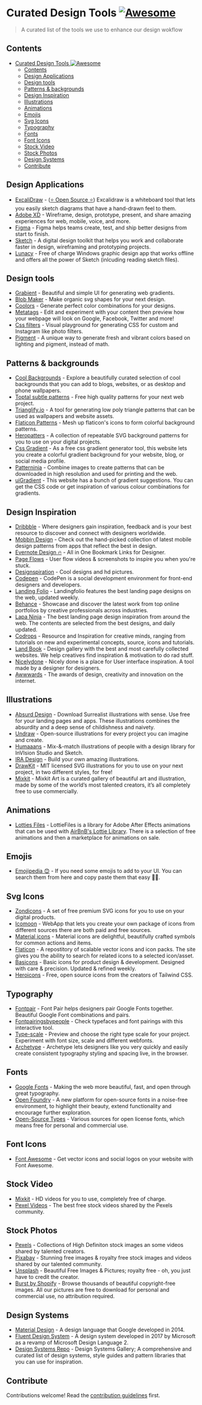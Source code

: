 # Curated Design Tools [![Awesome](https://awesome.re/badge.svg)](https://awesome.re)

> A curated list of the tools we use to enhance our design wokflow

## Contents

- [Curated Design Tools ![Awesome](https://awesome.re)](#curated-design-tools-)
  - [Contents](#contents)
  - [Design Applications](#design-applications)
  - [Design tools](#design-tools)
  - [Patterns & backgrounds](#patterns--backgrounds)
  - [Design Inspiration](#design-inspiration)
  - [Illustrations](#illustrations)
  - [Animations](#animations)
  - [Emojis](#emojis)
  - [Svg Icons](#svg-icons)
  - [Typography](#typography)
  - [Fonts](#fonts)
  - [Font Icons](#font-icons)
  - [Stock Video](#stock-video)
  - [Stock Photos](#stock-photos)
  - [Design Systems](#design-systems)
  - [Contribute](#contribute)

## Design Applications

- [ExcaliDraw](https://excalidraw.com/) - ([⭐ Open Source ⭐](https://github.com/excalidraw/excalidraw)) Excalidraw is a whiteboard tool that lets you easily sketch diagrams that have a hand-drawn feel to them.
- [Adobe XD](https://www.adobe.com/products/xd.html) - Wireframe, design, prototype, present, and share amazing experiences for web, mobile, voice, and more.
- [Figma](https://www.figma.com/) - Figma helps teams create, test, and ship better designs from start to finish.
- [Sketch](https://www.sketch.com/) -  A digital design toolkit that helps you work and collaborate faster in design, wireframing and prototyping projects.
- [Lunacy](https://icons8.com/lunacy) - Free of charge Windows graphic design app that works offline and offers all the power of Sketch (inlcuding reading sketch files).

## Design tools

- [Grabient](https://grabient.com) - Beautiful and simple UI for generating web gradients.
- [Blob Maker](https://www.blobmaker.app) - Make organic svg shapes for your next design.
- [Coolors](https://coolors.co) - Generate perfect color combinations for your designs.
- [Metatags](https://metatags.io) - Edit and experiment with your content then preview how your webpage will look on Google, Facebook, Twitter and more!
- [Css filters](https://www.cssfilters.co) - Visual playground for generating CSS for custom and Instagram like photo filters.
- [Pigment](https://pigment.shapefactory.co) - A unique way to generate fresh and vibrant colors based on lighting and pigment, instead of math.

## Patterns & backgrounds

- [Cool Backgrounds](https://coolbackgrounds.io) - Explore a beautifully curated selection of cool backgrounds that you can add to blogs, websites, or as desktop and phone wallpapers.
- [Toptal subtle patterns](https://www.toptal.com/designers/subtlepatterns) - Free high quality patterns for your next web project.
- [Trianglify.io](https://trianglify.io) - A tool for generating low poly triangle patterns that can be used as wallpapers and website assets.
- [Flaticon Patterns](https://pattern.flaticon.com) - Mesh up flaticon's icons to form colorful background patterns.
- [Heropatters](https://www.heropatterns.com) - A collection of repeatable SVG background patterns for you to use on your digital projects.
- [Css Gradient](https://cssgradient.io) - As a free css gradient generator tool, this website lets you create a colorful gradient background for your website, blog, or social media profile.
- [Patterninja](https://patterninja.com) - Combine images to create patterns that can be downloaded in high resolution and used for printing and the web.
- [uiGradient](https://uigradients.com) - This website has a bunch of gradient suggestions. You can get the CSS code or get inspiration of various colour combinations for gradients.

## Design Inspiration

- [Dribbble](https://dribbble.com) - Where designers gain inspiration, feedback and is your best resource to discover and connect with designers worldwide.
- [Mobbin Design](https://mobbin.design) - Check out the hand-picked collection of latest mobile design patterns from apps that reflect the best in design.
- [Evernote Design 🔥](https://evernote.design) - All in One Bookmark Links for Designer.
- [Page Flows](https://pageflows.com) - User flow videos & screenshots to inspire you when you're stuck.
- [Designspiration](https://www.designspiration.net/) - Cool designs and hd pictures.
- [Codepen](https://codepen.io/pens) - CodePen is a social development environment for front-end designers and developers.
- [Landing Folio](https://www.landingfolio.com) - Landingfolio features the best landing page designs on the web, updated weekly.
- [Behance](https://behance.net) - Showcase and discover the latest work from top online portfolios by creative professionals across industries.
- [Lapa Ninja](https://www.lapa.ninja) - The best landing page design inspiration from around the web. The contents are selected from the best designs, and daily updated.
- [Codrops](https://tympanus.net/codrops/) - Resource and Inspiration for creative minds, ranging from tutorials on new and experimental concepts, source, icons and tutorials.
- [Land Book](https://land-book.com/) - Design gallery with the best and most carefully collected websites. We help creatives find inspiration & motivation to do rad stuff.
- [Nicelydone](https://nicelydone.club/) - Nicely done is a place for User interface inspiration. A tool made by a designer for designers.
- [Awwwards](https://awwwards.com) - The awards of design, creativity and innovation on the internet.

## Illustrations

- [Absurd Design](https://absurd.design) - Download Surrealist illustrations with sense. Use free for your landing pages and apps. These illustrations combines the absurdity and a deep sense of childishness and naivety.
- [Undraw](http://undraw.co/) - Open-source illustrations for every project you can imagine and create.
- [Humaaans](https://www.humaaans.com) - Mix-&-match illustrations of people with a design library for InVIsion Studio and Sketch.
- [IRA Design](https://www.creative-tim.com/ira-design) - Build your own amazing illustrations.
- [DrawKit](https://www.drawkit.io) - MIT licensed SVG illustrations for you to use on your next project, in two different styles, for free!
- [Mixkit](https://mixkit.co/art) - Mixkit Art is a curated gallery of beautiful art and illustration, made by some of the world’s most talented creators, it’s all completely free to use commercially.

## Animations

- [Lotties Files](https://lottiefiles.com/) - LottieFiles is a library for Adobe After Effects animations that can be used with [AirBnB's Lottie Library](http://airbnb.io/lottie/#/). There is a selection of free animations and then a marketplace for animations on sale.

## Emojis

- [Emojipedia 😊](https://emojipedia.org/) - If you need some emojis to add to your UI. You can search them from here and copy paste them that easy 👍🏽.

## Svg Icons

- [Zondicons](https://www.zondicons.com) - A set of free premium SVG icons for you to use on your digital products.
- [Icomoon](https://icomoon.io) - WebApp that lets you create your own package of icons from different sources there are both paid and free sources.
- [Material icons](https://material.io/tools/icons) - Material icons are delightful, beautifully crafted symbols for common actions and items.
- [Flaticon](https://www.flaticon.com/home) - A repostitory of scalable vector icons and icon packs. The site gives you the ability to search for related icons to a selected icon/asset.
- [Basicons](https://basicons.xyz/) - Basic icons for product design & development. Designed with care & precision. Updated & refined weekly.
- [Heroicons](https://heroicons.dev) - Free, open source icons from the creators of Tailwind CSS.

## Typography

- [Fontpair](https://fontpair.co) - Font Pair helps designers pair Google Fonts together. Beautiful Google Font combinations and pairs.
- [Fontpairingsbypeople](https://fontpairings.bypeople.com/) - Check typefaces and font pairings with this interactive tool.
- [Type-scale](https://type-scale.com) - Preview and choose the right type scale for your project. Experiment with font size, scale and different webfonts.
- [Archetype](https://archetypeapp.com) - Archetype lets designers like you very quickly and easily create consistent typography styling and spacing live, in the browser.

## Fonts

- [Google Fonts](https://fonts.google.com/) - Making the web more beautiful, fast, and open through great typography.
- [Open Foundry](https://open-foundry.com/fonts) - A new platform for open-source fonts in a noise-free environment, to highlight their beauty, extend functionality and encourage further exploration.
- [Open-Source Types](https://www.are.na/frederic-brodbeck/open-source-typefaces) - Various sources for open license fonts, which means free for personal and commercial use.

## Font Icons

- [Font Awesome](https://fontawesome.com) -  Get vector icons and social logos on your website with Font Awesome.

## Stock Video

- [Mixkit](https://mixkit.co/videos) - HD videos for you to use, completely free of charge.
- [Pexel Videos](https://www.pexels.com/videos) - The best free stock videos shared by the Pexels community.

## Stock Photos

- [Pexels](https://www.pexels.com/) - Collections of High Definiton stock images an some videos shared by talented creators.
- [Pixabay](https://pixabay.com/) - Stunning free images & royalty free stock images and videos shared by our talented community.
- [Unsplash](https://unsplash.com) - Beautiful Free Images & Pictures; royalty free - oh, you just have to credit the creator.
- [Burst by Shopify](https://burst.shopify.com/) - Browse thousands of beautiful copyright-free images. All our pictures are free to download for personal and commercial use, no attribution required.

## Design Systems

- [Material Design](https://material.io/) -  A design language that Google developed in 2014.
- [Fluent Design System](https://www.microsoft.com/design/fluent/) -  A design system developed in 2017 by Microsoft as a revamp of Microsoft Design Language 2.
- [Design Systems Repo](https://designsystemsrepo.com/) - Design Systems Gallery; A comprehensive and curated list of design systems, style guides and pattern libraries that you can use for inspiration.

## Contribute

Contributions welcome! Read the [contribution guidelines](contributing.md) first.
